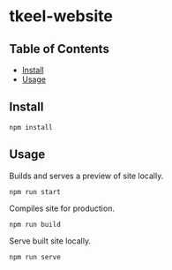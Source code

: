 # tkeel-website

## Table of Contents

- [Install](#install)
- [Usage](#usage)

## Install

```
npm install
```

## Usage

Builds and serves a preview of site locally.

```shell
npm run start
```

Compiles site for production.

```shell
npm run build
```

Serve built site locally.

```shell
npm run serve
```
